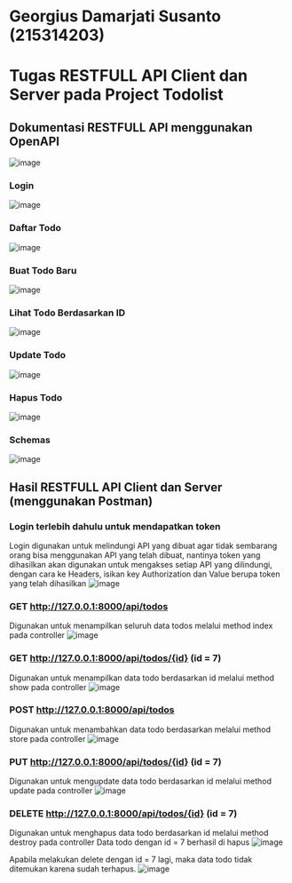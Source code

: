 # Georgius Damarjati Susanto (215314203)
# Tugas RESTFULL API Client dan Server pada Project Todolist

## Dokumentasi RESTFULL API menggunakan OpenAPI
![image](https://github.com/user-attachments/assets/e6681cd3-b5e1-4b05-b9e1-6b4e0897cead)

### Login
![image](https://github.com/user-attachments/assets/66d46a64-72ff-401c-ba77-041de28a6bbc)
### Daftar Todo
![image](https://github.com/user-attachments/assets/95bc4bba-ffbe-4dec-a7e1-092dacfab3c2)

### Buat Todo Baru
![image](https://github.com/user-attachments/assets/5e03c258-19f7-43b8-95d6-f78a5dfabe9a)

### Lihat Todo Berdasarkan ID
![image](https://github.com/user-attachments/assets/30eea9e5-b73c-454e-8847-861f13141947)

### Update Todo
![image](https://github.com/user-attachments/assets/c01eb3ea-1672-4eb1-8284-27e884af2478)

### Hapus Todo
![image](https://github.com/user-attachments/assets/8e5b4918-2103-4041-b1ef-bde3b28a70b0)
### Schemas
![image](https://github.com/user-attachments/assets/10b99af2-7343-4b3b-a5f2-34162594a9ba)


## Hasil RESTFULL API Client dan Server (menggunakan Postman)
### Login terlebih dahulu untuk mendapatkan token
Login digunakan untuk melindungi API yang dibuat agar tidak sembarang orang bisa menggunakan API yang telah dibuat, nantinya token yang dihasilkan akan digunakan untuk mengakses setiap API yang dilindungi, dengan cara ke Headers, isikan key Authorization dan Value berupa token yang telah dihasilkan
![image](https://github.com/user-attachments/assets/f3c56e42-ec53-41b7-9008-ef1469942242)


### GET http://127.0.0.1:8000/api/todos 
Digunakan untuk menampilkan seluruh data todos melalui method index pada controller
![image](https://github.com/user-attachments/assets/472899a6-80ac-4f76-9f77-dfc664d0275a)

### GET http://127.0.0.1:8000/api/todos/{id} (id = 7)
Digunakan untuk menampilkan data todo berdasarkan id melalui method show pada controller
![image](https://github.com/user-attachments/assets/3e71142f-c88d-4bef-a834-821800d55415)

### POST http://127.0.0.1:8000/api/todos
Digunakan untuk menambahkan data todo berdasarkan melalui method store pada controller
![image](https://github.com/user-attachments/assets/e92ab8d2-c57a-4b05-a684-5d99b7bf481d)

### PUT http://127.0.0.1:8000/api/todos/{id} (id = 7)
Digunakan untuk mengupdate data todo berdasarkan id melalui method update pada controller
![image](https://github.com/user-attachments/assets/387344ba-de20-4080-a956-9b4a245d2f89)

### DELETE http://127.0.0.1:8000/api/todos/{id} (id = 7)
Digunakan untuk menghapus data todo berdasarkan id melalui method destroy pada controller
Data todo dengan id = 7 berhasil di hapus
![image](https://github.com/user-attachments/assets/d6a3bf5d-ed38-4e37-bbd3-18466054475a)

Apabila melakukan delete dengan id = 7 lagi, maka data todo tidak ditemukan karena sudah terhapus.
![image](https://github.com/user-attachments/assets/6f5bf0c2-0248-49f4-9900-d2c51e04e687)

